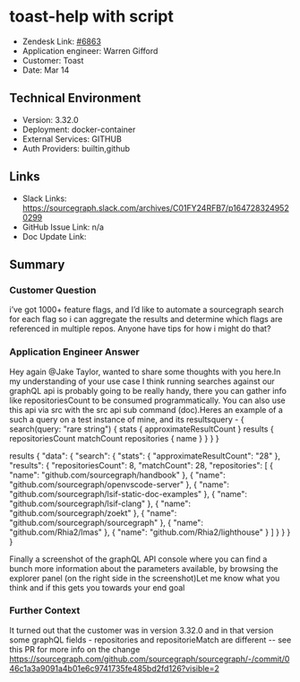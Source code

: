 
# toast-help with script <!-- Ticket Title  Hint: include keywords to make it searchable -->

- Zendesk Link: [#6863](https://sourcegraph.zendesk.com/agent/tickets/6863)
- Application engineer: Warren Gifford
- Customer: Toast <!-- Redact if this contains personally identifying information -->
- Date: Mar 14

<!-- Data populated from integration, speak to Ben Gordon or Michael Bali if not working -->
<!-- During Internal team trial, fill missing data manually (we are waiting for all data to sync) -->

## Technical Environment
- Version: 3.32.0​
- Deployment: docker-container
- External Services: GITHUB
- Auth Providers: builtin,github


## Links
<!-- Data for application engineer manual entry -->
- Slack Links: https://sourcegraph.slack.com/archives/C01FY24RFB7/p1647283249520299
- GitHub Issue Link: n/a
- Doc Update Link:

## Summary
### Customer Question

i’ve got 1000+ feature flags, and I’d like to automate a sourcegraph search for each flag so i can aggregate the results and determine which flags are referenced in multiple repos. Anyone have tips for how i might do that?

### Application Engineer Answer

Hey again @Jake Taylor, wanted to share some thoughts with you here.In my understanding of your use case I think running searches against our graphQL api is probably going to be really handy, there you can gather info like repositoriesCount to be consumed programmatically. You can also use this api via src with the src api sub command (doc).Heres an example of a such a query on a test instance of mine, and its resultsquery -
{
  search(query: "rare string") {
    stats {
      approximateResultCount
    }
    results {
      repositoriesCount
      matchCount
      repositories {
        name
      }
    }
  }
}

results
{
  "data": {
    "search": {
      "stats": {
        "approximateResultCount": "28"
      },
      "results": {
        "repositoriesCount": 8,
        "matchCount": 28,
        "repositories": [
          {
            "name": "github.com/sourcegraph/handbook"
          },
          {
            "name": "github.com/sourcegraph/openvscode-server"
          },
          {
            "name": "github.com/sourcegraph/lsif-static-doc-examples"
          },
          {
            "name": "github.com/sourcegraph/lsif-clang"
          },
          {
            "name": "github.com/sourcegraph/zoekt"
          },
          {
            "name": "github.com/sourcegraph/sourcegraph"
          },
          {
            "name": "github.com/Rhia2/lmas"
          },
          {
            "name": "github.com/Rhia2/lighthouse"
          }
        ]
      }
    }
  }
}

Finally a screenshot of the graphQL API console where you can find a bunch more information about the parameters available, by browsing the explorer panel (on the right side in the screenshot)Let me know what you think and if this gets you towards your end goal

### Further Context

It turned out that the customer was in version 3.32.0 and in that version some graphQL fields - repositories and repositorieMatch are different -- see this PR for more info on the change
https://sourcegraph.com/github.com/sourcegraph/sourcegraph/-/commit/046c1a3a9091a4b01e6c9741735fe485bd2fd126?visible=2

<!-- Once complete, upload a copy to https://github.com/sourcegraph/support-tools-internal/tree/main/resolved-tickets as a .md file -->
<!-- Name the file 6863.md -->
